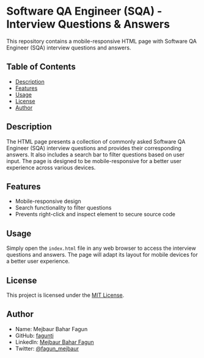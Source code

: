 # Software QA Engineer (SQA) - Interview Questions & Answers

This repository contains a mobile-responsive HTML page with Software QA Engineer (SQA) interview questions and answers.

## Table of Contents

- [Description](#description)
- [Features](#features)
- [Usage](#usage)
- [License](#license)
- [Author](#author)

## Description

The HTML page presents a collection of commonly asked Software QA Engineer (SQA) interview questions and provides their corresponding answers. It also includes a search bar to filter questions based on user input. The page is designed to be mobile-responsive for a better user experience across various devices.

## Features

- Mobile-responsive design
- Search functionality to filter questions
- Prevents right-click and inspect element to secure source code

## Usage

Simply open the `index.html` file in any web browser to access the interview questions and answers. The page will adapt its layout for mobile devices for a better user experience.

## License

This project is licensed under the [MIT License](LICENSE).

## Author

- Name: Mejbaur Bahar Fagun
- GitHub: [fagunti](https://github.com/fagunti)
- LinkedIn: [Mejbaur Bahar Fagun](https://www.linkedin.com/in/mejbaur/)
- Twitter: [@fagun_mejbaur](https://twitter.com/fagun_mejbaur)
